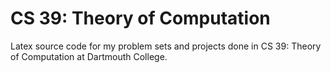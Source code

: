 # CS 39: Theory of Computation

Latex source code for my problem sets and projects done in
CS 39: Theory of Computation at Dartmouth College.

